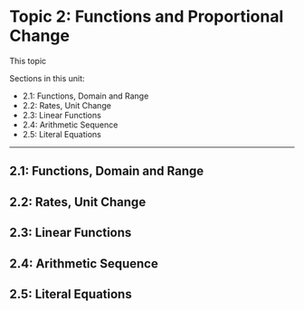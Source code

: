 # Topic 2: Functions and Proportional Change

This topic 

Sections in this unit: 
- 2.1: Functions, Domain and Range
- 2.2: Rates, Unit Change
- 2.3: Linear Functions
- 2.4: Arithmetic Sequence
- 2.5: Literal Equations

---
## 2.1: Functions, Domain and Range

## 2.2: Rates, Unit Change

## 2.3: Linear Functions

## 2.4: Arithmetic Sequence

## 2.5: Literal Equations
